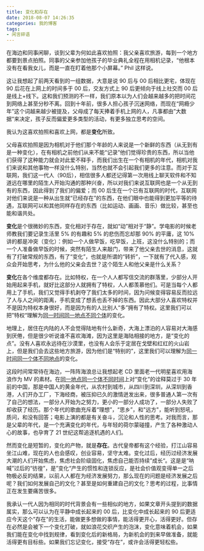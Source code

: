 ```yaml
---
title: 变化和存在
date: 2018-08-07 14:26:35
categories: 我的博客
tags:
- 闲言碎语
---
```


在海边和同事闲聊，谈到父辈为何如此喜欢拍照：我父亲喜欢旅游，每到一个地方都要到景点拍照。同事的父亲参加他孩子的毕业典礼全程在用相机记录，“他根本没有在看我女儿，而是一直在盯着他那个小屏幕。”  Phil 这样说。

<!-- more -->

这让我想起了前两天看到的一组数据，大意是说 90 后与 00 后相比更宅，体现在 90 后花在上网上的时间多于 00 后，交友方式上 90 后更倾向于线上社交而  00 后是线上+线下。这和我们预测的不一样，我们原本以为人们会越来越多的把时间花到网络上甚至分秒不离。回到十年前，很多人担心孩子沉迷网络，而现在“网瘾少年”这个词越来越少被提及，父母成了每天捧着手机上网的人，凡事都由”大数据“来决定，孩子反而偏爱更多类型的活动，有更多独立思考的空间。

我认为这喜欢拍照和喜欢上网，都是**变化**所致。

父母喜欢拍照是因为相机对于他们那个年龄的人来说是一个新鲜的东西（从无到有是一种变化），在有相机之前他们从来不能“记录”他们觉得珍贵的东西，所以当他们获得了这种能力就会对此爱不释手，而我们出生在一个有相机的年代，相机对我们来说和其他事物一样没什么特别，当然也就不会引起我们更多的注意。而对于互联网，我们这一代人（90后），相信很多人都还记得第一次用线上聊天软件和不知道远在哪里的陌生人开始沟通的那种兴奋，所以对我们来说互联网也是一个从无到有的东西，因此得到了我们的偏爱；而 00 后生在一个已有互联网的时代，互联网对他们来说是一种从出生就“已经存在”的东西，在他们眼中也能得到更加平等的待遇，互联网可以和其他同样存在的东西（比如运动、画画、音乐）做比较，甚至也能和谐共处。

**变化**是个很微妙的东西，变化相对于存在，就如“动”相对于“静”。学电影的时候老师教我们要记录生活里 5% 的有趣和 5% 的悲伤而忘却那 90% 的平庸，这 10% 讲的都是冲突（变化）：例如一个人做早饭，吃早饭，上班，这没什么特别的；而一个人准备做早饭的时候，突然有陌生人来敲门，带来了他父亲去世的消息，这就有了打破常规的东西，有了“变化”，也就是所谓的“转折”，一下就有了代入感，观众会开始思考，为什么他的父亲会去世？这个陌生人和他父亲是什么关系？

**变化**在各个维度都存在。比如特权，在一个人人都写信交流的群落里，少部分人开始用起来手机，就好比这部分人就拥有了特权，人人都羡慕他们。可是当每个人都用上了手机，我们又觉得手机剥夺了我们太多的时间，因为问候变得容易反而拉远了人与人之间的距离，手机变成了想丢也丢不掉的东西。因此大部分人喜欢特权并不是因为特权本身很好，而是因为有的人比别人“多”拥有了特权。这里我们可以把”特权“理解为<u>同一时间同一地点不同个体</u>的变化。

地理上，居住在内陆的人不会觉得陆地有什么新奇，大海上漂泊的人容易对大海感到厌倦，但是很少听说谁不喜欢海滩，因为这里是海陆相接的地方，是“变化的点”。没有人喜欢永远待在沙漠里，也没有人会乐于定居在戈壁和红红的火山岩上，但是我们会去这些地方旅游，因为他们是“特别的”，这里我们可以理解为<u>同一时间同一个体不同地点</u>的变化。

这段时间常常待在海边，一阵阵海浪总让我想起老 CD 里面老一代明星喜欢用海浪作为 MV 的素材。在<u>同一地点同一个体不同时间</u>上对“变化”的诠释莫过于 30 年前的中国，那是中国人的黄金年代，从农村到城市，从四川到深圳，从深圳到香港，人们开办工厂，下海经商，被压抑已久的激情迸发出来，很多普通人第一次有了自己的想法，一部分人开始为之努力，更小的一部分人成功了，一部分人失败了却收获了经历。那个年代的歌曲充斥着“理想”，“思乡”，和"远方"，能听到怒吼，质问，和没有回答；电影上演的都是有关奋斗，沉沦和人性的思考。对我而言，那是父辈的年代，是一个充满变化的年代，与年轻的荷尔蒙碰撞，产生了各种激动人心的故事，也孕育了 21 世纪这帮追逐机遇的人们。

然而变化是短暂的，变化的产物，就是**存在**。古代皇帝都有这个经验，打江山容易坐江山难，现在的人也会感叹，创业容易，坚守太难。变化过后，经历过经济发展大潮的人们开始焦虑，焦虑社会阶级固化，焦虑自己能否持续”成长“。这是是“呐喊”过后的“彷徨”，是”变化“产生的惯性和连锁反应，是社会价值观变得单一之后物极必反的结果，以前人人都在为经济发展努力，那么现在的问题是经济发展之后呢？我们如何发展自己的文化？甚至是如何重建自己的文化？思考的过程，比事情正在发生要痛苦很多。

我承认一代人因为相同的时代背景会有一些相似的地方，如果文章开头提到的数据属实，那么可以认为在平静中成长起来的 00 后，比变化中成长起来的 90 后更适应今天这个"存在"的生活，能做更多想做的事情，能活得更开心，活得更好。但存在必然是会被下一个变化打破，就如浪花交织产生的泡沫，变化意味着机会，如果我们能在变化中找到规律，看到变化后的新格局，为新机会的到来早做准备，就能活得更有目标些。如果我们忘记变化，接受“存在”，或许会活得更轻松些。